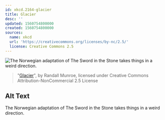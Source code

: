 ```yaml
---
id: xkcd.2164-glacier
title: Glacier
desc: ''
updated: 1560754800000
created: 1560754800000
sources:
  name: xkcd
  url: 'https://creativecommons.org/licenses/by-nc/2.5/'
  license: Creative Commons 2.5
---
```

![The Norwegian adaptation of The Sword in the Stone takes things in a weird direction.](https://imgs.xkcd.com/comics/glacier.png)
> "[Glacier](https://xkcd.com/2164/)", by Randall Munroe, licensed under Creative Commons Attribution-NonCommercial 2.5 License

## Alt Text
The Norwegian adaptation of The Sword in the Stone takes things in a weird direction.
